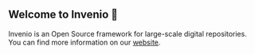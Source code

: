 ## Welcome to Invenio 👋

Invenio is an Open Source framework for large-scale digital repositories.
You can find more information on our [website](https://inveniosoftware.org/).
